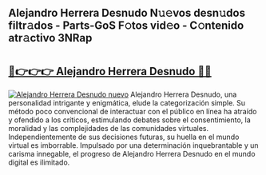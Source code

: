 ## Alejandro Herrera Desnudo N𝚞𝚎vos desn𝚞dos filtr𝚊dos - Parts-GoS F𝚘tos vid𝚎o - C𝚘ntenido atr𝚊ctivo 3NRap

# <h2><a href="http://mb96qi.tromn.icu/?c=Alejandro+Herrera+Desnudo">🔗👉👉👉 Alejandro Herrera Desnudo 🔗🔗</a></h2>

[![Alejandro Herrera Desnudo nuevo](https://i.imgur.com/pEAQMta.gif)](http://mb96qi.tromn.icu/?c=Alejandro+Herrera+Desnudo)
Alejandro Herrera Desnudo, una personalidad intrigante y enigmática, elude la categorización simple. Su método poco convencional de interactuar con el público en línea ha atraído y ofendido a los críticos, estimulando debates sobre el consentimiento, la moralidad y las complejidades de las comunidades virtuales. Independientemente de sus decisiones futuras, su huella en el mundo virtual es imborrable. Impulsado por una determinación inquebrantable y un carisma innegable, el progreso de Alejandro Herrera Desnudo en el mundo digital es ilimitado.
